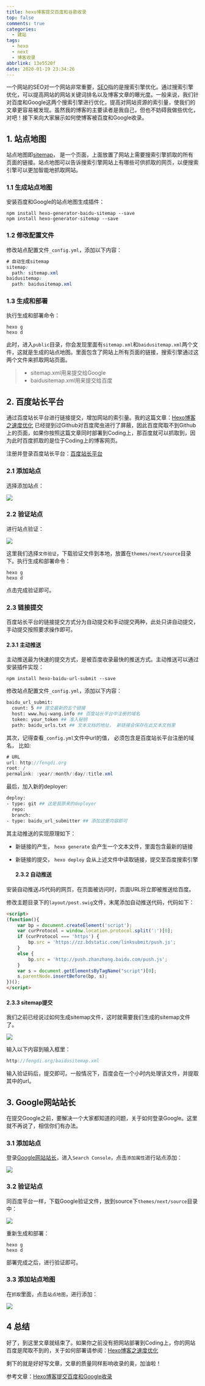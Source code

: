 ```yaml
---
title: hexo博客提交百度和谷歌收录
top: false
comments: true
categories:
  - 建站
tags:
  - hexo
  - next
  - 博客收录
abbrlink: 13e5520f
date: 2020-01-19 23:34:26
---
```


一个网站的SEO对一个网站非常重要，[SEO](https://link.jianshu.com?t=https://baike.baidu.com/item/SEO/102990?fr=aladdin)指的是搜索引擎优化。通过搜索引擎优化，可以提高网站的网站关键词排名以及博客文章的曝光度。一般来说，我们针对百度和Google这两个搜索引擎进行优化，提高对网站资源的索引量，使我们的文章更容易被发现。虽然我的博客的主要读者是我自己，但也不妨碍我做些优化，对吧！接下来向大家展示如何使博客被百度和Google收录。

<!-- more -->

## 1.	站点地图

站点地图即[sitemap](https://link.jianshu.com?t=https://baike.baidu.com/item/sitemap/6241567?fr=aladdin)， 是一个页面，上面放置了网站上需要搜索引擎抓取的所有页面的链接。站点地图可以告诉搜索引擎网站上有哪些可供抓取的网页，以便搜索引擎可以更加智能地抓取网站。

### 1.1	生成站点地图

安装百度和Google的站点地图生成插件：

```undefined
npm install hexo-generator-baidu-sitemap --save
npm install hexo-generator-sitemap --save
```

### 1.2	修改配置文件

修改站点配置文件`_config.yml`，添加以下内容：

```css
# 自动生成sitemap
sitemap:
  path: sitemap.xml
baidusitemap:
  path: baidusitemap.xml
```

### 1.3	生成和部署

执行生成和部署命令：

```undefined
hexo g
hexo d
```

此时，进入`public`目录，你会发现里面有`sitemap.xml`和`baidusitemap.xml`两个文件，这就是生成的站点地图。里面包含了网站上所有页面的链接，搜索引擎通过这两个文件来抓取网站页面。

> - sitemap.xml用来提交给Google
> - baidusitemap.xml用来提交给百度

## 2.	百度站长平台

通过百度站长平台进行链接提交，增加网站的索引量。我的这篇文章：[Hexo博客之速度优化](https://link.jianshu.com?t=http://fengdi.org/2017/08/07/Hexo博客之速度优化.html) 已经提到过Github对百度爬虫进行了屏蔽，因此百度爬取不到Github上的页面，如果你按照这篇文章同时部署到Coding上，那百度就可以抓取到，因为此时百度抓取的是位于Coding上的博客网页。

注册并登录百度站长平台：[百度站长平台](https://link.jianshu.com?t=http://zhanzhang.baidu.com/)

### 2.1	添加站点

选择添加站点：

![](http://photo.jomeswang.top/20200401152602.png)

### 2.2	验证站点

进行站点验证：

![](http://photo.jomeswang.top/20200401152628.png)

这里我们选择`文件验证`，下载验证文件到本地，放置在`themes/next/source`目录下。执行生成和部署命令：

```undefined
hexo g
hexo d
```

点击完成验证即可。

### 2.3	链接提交

百度站长平台的链接提交方式分为自动提交和手动提交两种，此处只讲自动提交，手动提交按照要求操作即可。

#### 2.3.1	主动推送

主动推送最为快速的提交方式，是被百度收录最快的推送方式。主动推送可以通过安装插件实现：

```undefined
npm install hexo-baidu-url-submit --save
```

修改站点配置文件`_config.yml`，添加以下内容：

```bash
baidu_url_submit:
  count: 5 ## 提交最新的五个链接
  host: www.hui-wang.info ## 百度站长平台中注册的域名
  token: your_token ## 准入秘钥
  path: baidu_urls.txt ## 文本文档的地址， 新链接会保存在此文本文档里
```

其次，记得查看`_config.yml`文件中url的值， 必须包含是百度站长平台注册的域名， 比如:

```csharp
# URL
url: http://fengdi.org
root: /
permalink: :year/:month/:day/:title.xml
```

最后，加入新的deployer:

```bash
deploy:
- type: git ## 这是我原来的deployer
  repo:
  branch:
- type: baidu_url_submitter ## 添加这里内容即可
```

其主动推送的实现原理如下：

- 新链接的产生， `hexo generate` 会产生一个文本文件，里面包含最新的链接

- 新链接的提交， `hexo deploy` 会从上述文件中读取链接，提交至百度搜索引擎

  

  #### 2.3.2	自动推送

安装自动推送JS代码的网页，在页面被访问时，页面URL将立即被推送给百度。

修改主题目录下的`layout/post.swig`文件，末尾添加自动推送代码，代码如下：

```html
<script>
(function(){
    var bp = document.createElement('script');
    var curProtocol = window.location.protocol.split(':')[0];
    if (curProtocol === 'https') {
        bp.src = 'https://zz.bdstatic.com/linksubmit/push.js';        
    }
    else {
        bp.src = 'http://push.zhanzhang.baidu.com/push.js';
    }
    var s = document.getElementsByTagName("script")[0];
    s.parentNode.insertBefore(bp, s);
})();
</script>
```

#### 2.3.3	sitemap提交

我们之前已经说过如何生成sitemap文件，这时就需要我们生成的sitemap文件了。

![](http://photo.jomeswang.top/20200401152659.png)

输入以下内容到输入框里：

```cpp
http://fengdi.org/baidusitemap.xml
```

输入验证码后，提交即可。一般情况下，百度会在一个小时内处理该文件，并提取其中的url。

## 3.	Google网站站长

在提交Google之前，要解决一个大家都知道的问题，关于如何登录Google。这里就不再说了，相信你们有办法。

### 3.1	添加站点

登录[Google网站站长](https://link.jianshu.com?t=https://www.google.com/webmasters/#?modal_active=none)，进入`Search Console`，点击`添加属性`进行站点添加：

![](http://photo.jomeswang.top/20200401152732.png)

### 3.2	验证站点

同百度平台一样，下载Google验证文件，放到source下`themes/next/source`目录中：

![](http://photo.jomeswang.top/20200401152748.png)

重新生成和部署：

```undefined
hexo g
hexo d
```

部署完成之后，进行验证即可。

### 3.3	添加站点地图

在`抓取`里面，点击`站点地图`，进行添加：

![](http://photo.jomeswang.top/20200401152848.png)

## 4	总结

好了，到这里文章就结束了。如果你之前没有把网站部署到Coding上，你的网站百度是爬取不到的，关于如何部署请参阅：[Hexo博客之速度优化](https://link.jianshu.com?t=http://fengdi.org/2017/08/07/Hexo博客之速度优化.html)

剩下的就是好好写文章，文章的质量同样影响收录的奥，加油啦！

参考文章：[Hexo博客提交百度和Google收录]( https://www.jianshu.com/p/f8ec422ebd52 )